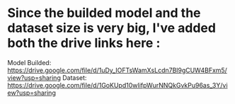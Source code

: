 # Since the builded model and the dataset size is very big, I've added both the drive links here :
   Model Builded: https://drive.google.com/file/d/1uDy_IOFTsWamXsLcdn7Bl9gCUW4BFxm5/view?usp=sharing
   Dataset: https://drive.google.com/file/d/1GoKUpd10wIifpWurNNQkGvkPu96as_3Y/view?usp=sharing
